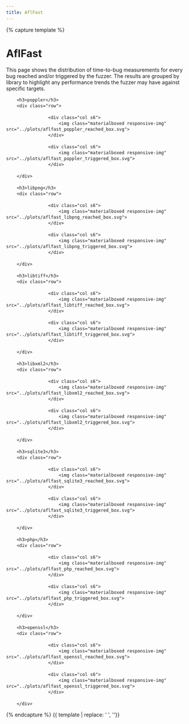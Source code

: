 ```yaml
---
title: AflFast
---
```


{% capture template %}

<div class="section">
    <h1>AflFast</h1>
    <p>
        This page shows the distribution of time-to-bug measurements for every bug reached and/or triggered by the
        fuzzer. The results are grouped by library to highlight any performance trends the fuzzer may have against
        specific targets.
    </p>
    
        <h3>poppler</h3>
        <div class="row">
                
                    <div class="col s6">
                        <img class="materialboxed responsive-img" src="../plots/aflfast_poppler_reached_box.svg">
                    </div>
                
                    <div class="col s6">
                        <img class="materialboxed responsive-img" src="../plots/aflfast_poppler_triggered_box.svg">
                    </div>
                
        </div>
    
        <h3>libpng</h3>
        <div class="row">
                
                    <div class="col s6">
                        <img class="materialboxed responsive-img" src="../plots/aflfast_libpng_reached_box.svg">
                    </div>
                
                    <div class="col s6">
                        <img class="materialboxed responsive-img" src="../plots/aflfast_libpng_triggered_box.svg">
                    </div>
                
        </div>
    
        <h3>libtiff</h3>
        <div class="row">
                
                    <div class="col s6">
                        <img class="materialboxed responsive-img" src="../plots/aflfast_libtiff_reached_box.svg">
                    </div>
                
                    <div class="col s6">
                        <img class="materialboxed responsive-img" src="../plots/aflfast_libtiff_triggered_box.svg">
                    </div>
                
        </div>
    
        <h3>libxml2</h3>
        <div class="row">
                
                    <div class="col s6">
                        <img class="materialboxed responsive-img" src="../plots/aflfast_libxml2_reached_box.svg">
                    </div>
                
                    <div class="col s6">
                        <img class="materialboxed responsive-img" src="../plots/aflfast_libxml2_triggered_box.svg">
                    </div>
                
        </div>
    
        <h3>sqlite3</h3>
        <div class="row">
                
                    <div class="col s6">
                        <img class="materialboxed responsive-img" src="../plots/aflfast_sqlite3_reached_box.svg">
                    </div>
                
                    <div class="col s6">
                        <img class="materialboxed responsive-img" src="../plots/aflfast_sqlite3_triggered_box.svg">
                    </div>
                
        </div>
    
        <h3>php</h3>
        <div class="row">
                
                    <div class="col s6">
                        <img class="materialboxed responsive-img" src="../plots/aflfast_php_reached_box.svg">
                    </div>
                
                    <div class="col s6">
                        <img class="materialboxed responsive-img" src="../plots/aflfast_php_triggered_box.svg">
                    </div>
                
        </div>
    
        <h3>openssl</h3>
        <div class="row">
                
                    <div class="col s6">
                        <img class="materialboxed responsive-img" src="../plots/aflfast_openssl_reached_box.svg">
                    </div>
                
                    <div class="col s6">
                        <img class="materialboxed responsive-img" src="../plots/aflfast_openssl_triggered_box.svg">
                    </div>
                
        </div>
    
</div>

{% endcapture %}
{{ template | replace: '    ', ''}}
